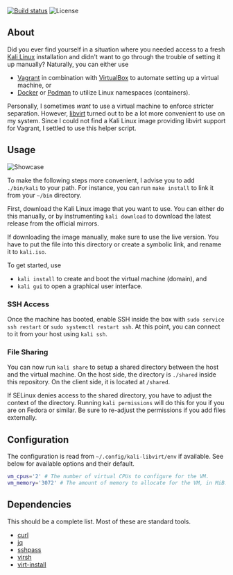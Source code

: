 [![Build status](https://img.shields.io/github/workflow/status/eikendev/kali-libvirt/Main)](https://github.com/eikendev/kali-libvirt/actions)
![License](https://img.shields.io/github/license/eikendev/kali-libvirt)

## About

Did you ever find yourself in a situation where you needed access to a fresh [Kali Linux](https://www.kali.org/) installation and didn't want to go through the trouble of setting it up manually?
Naturally, you can either use
- [Vagrant](https://www.vagrantup.com/) in combination with [VirtualBox](https://www.virtualbox.org/) to automate setting up a virtual machine, or
- [Docker](https://www.docker.com/) or [Podman](https://podman.io/) to utilize Linux namespaces (containers).

Personally, I sometimes _want_ to use a virtual machine to enforce stricter separation.
However, [libvirt](https://libvirt.org/) turned out to be a lot more convenient to use on my system.
Since I could not find a Kali Linux image providing libvirt support for Vagrant, I settled to use this helper script.

## Usage

![Showcase](https://i.imgur.com/YxIJvCz.gif)

To make the following steps more convenient, I advise you to add `./bin/kali` to your path.
For instance, you can run `make install` to link it from your `~/bin` directory.

First, download the Kali Linux image that you want to use.
You can either do this manually, or by instrumenting `kali download` to download the latest release from the official mirrors.

If downloading the image manually, make sure to use the live version.
You have to put the file into this directory or create a symbolic link, and rename it to `kali.iso`.

To get started, use
- `kali install` to create and boot the virtual machine (domain), and
- `kali gui` to open a graphical user interface.

### SSH Access

Once the machine has booted, enable SSH inside the box with `sudo service ssh restart` or `sudo systemctl restart ssh`.
At this point, you can connect to it from your host using `kali ssh`.

### File Sharing

You can now run `kali share` to setup a shared directory between the host and the virtual machine.
On the host side, the directory is `./shared` inside this repository.
On the client side, it is located at `/shared`.

If SELinux denies access to the shared directory, you have to adjust the context of the directory.
Running `kali permissions` will do this for you if you are on Fedora or similar.
Be sure to re-adjust the permissions if you add files externally.

## Configuration

The configuration is read from `~/.config/kali-libvirt/env` if available.
See below for available options and their default.

```bash
vm_cpus='2' # The number of virtual CPUs to configure for the VM.
vm_memory='3072' # The amount of memory to allocate for the VM, in MiB.
```

## Dependencies

This should be a complete list.
Most of these are standard tools.

- [curl](https://curl.haxx.se/)
- [jq](https://stedolan.github.io/jq/)
- [sshpass](https://sourceforge.net/projects/sshpass/)
- [virsh](https://libvirt.org/)
- [virt-install](https://virt-manager.org/)
